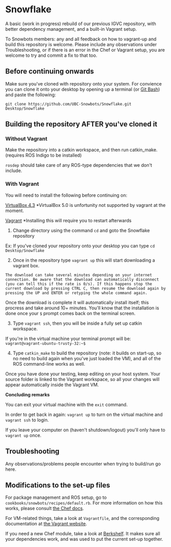 # Snowflake

A basic (work in progress) rebuild of our previous IGVC repository, with better dependency management, and a built-in Vagrant setup.

To Snowbots members: any and all feedback on how to vagrant-up and build this repository is welcome. Please include any observations under Troubleshooting, or if there is an error in the Chef or Vagrant setup, you are welcome to try and commit a fix to that too.

Before continuing onwards
----------------------------
Make sure you've cloned with repository onto your system. For convience you can clone it onto your desktop by opening up a terminal (or [Git Bash](https://git-scm.com/downloads)) and paste the following:

`git clone https://github.com/UBC-Snowbots/Snowflake.git Desktop/Snowflake`

Building the repository AFTER you've cloned it
----------------------------

### Without Vagrant ###

Make the repository into a catkin workspace, and then run catkin_make. (requires ROS Indigo to be installed)

`rosdep` should take care of any ROS-type dependencies that we don't include.

### With Vagrant ###
You will need to install the following before continuing on:

[VirtualBox 4.3](http://www.virtualbox.org/wiki/Download_Old_Builds_4_3) *VirtualBox 5.0 is unfortunity not supported by vagrant at the moment.

[Vagrant](http://www.vagrantup.com/downloads) *Installing this will require you to restart afterwards

1) Change directory using the command `cd` and goto the Snowflake repository 

Ex: If you've cloned your repository onto your desktop you can type `cd Desktop/Snowflake`

2) Once in the repository type `vagrant up` this will start downloading a vagrant box.

`The download can take several minutes depending on your internet connection. Be aware that the download can automatically disconnect (you can tell this if the rate is 0/s). If this happens stop the current download by pressing CTRL C, then resume the download again by pressing the UP and ENTER or retyping the whole command again.`

Once the download is complete it will automatically install itself; this procress and take around 10+ minutes. You'll know that the installation is done once your `$` prompt comes back on the terminal screen.

3) Type `vagrant ssh`, then you will be inside a fully set up catkin workspace. 

If you're in the virtual machine your terminal prompt will be: `vagrant@vagrant-ubuntu-trusty-32:~$`

4) Type `catkin_make` to build the repository (note: it builds on start-up, so no need to build again when you've just loaded the VM), and all of the ROS command-line works as well.

Once you have done your testing, keep editing on your host system. Your source folder is linked to the Vagrant workspace, so all your changes will appear automatically inside the Vagrant VM.

**Concluding remarks**

You can exit your virtual machine with the `exit` command.

In order to get back in again: `vagrant up` to turn on the virtual machine and `vagrant ssh` to login.

If you leave your computer on (haven't shutdown/logout) you'll only have to `vagrant up` once.

Troubleshooting
---------------

Any observations/problems people encounter when trying to build/run go here.

Modifications to the set-up files
---------------------------------

For package management and ROS setup, go to `cookbooks/snowbots/recipes/default.rb`. For more information on how this works, please consult [the Chef docs](http://docs.chef.io/release/12-4/#getting-started).

For VM-related things, take a look at `Vagrantfile`, and the corresponding documentation at [the Vagrant website](https://docs.vagrantup.com/v2/).

If you need a new Chef module, take a look at [Berkshelf](http://berkshelf.com/). It makes sure all your dependencies work, and was used to put the current set-up together.
